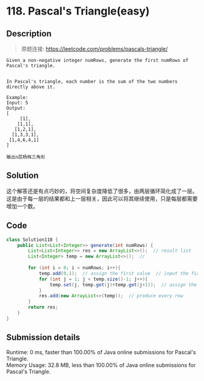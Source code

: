# 118. Pascal's Triangle(easy)

## Description
> 原题连接: https://leetcode.com/problems/pascals-triangle/

```
Given a non-negative integer numRows, generate the first numRows of Pascal's triangle.


In Pascal's triangle, each number is the sum of the two numbers directly above it.

Example:
Input: 5
Output:
[
     [1],
    [1,1],
   [1,2,1],
  [1,3,3,1],
 [1,4,6,4,1]
]

输出n层杨辉三角形

```


## Solution

这个解答还是有点巧妙的，将空间复杂度降低了很多，由两层循环简化成了一层。这是由于每一层的结果都和上一层相关，因此可以将其继续使用，只是每层都需要增加一个数。


## Code

```java
class Solution118 {
    public List<List<Integer>> generate(int numRows) {
        List<List<Integer>> res = new ArrayList<>();  // result list
        List<Integer> temp = new ArrayList<>();  // 
        
        for (int i = 0; i < numRows; i++){
            temp.add(0,1);  // assign the first value  // input the first one
            for (int j = 1; j < temp.size()-1; j++){
                temp.set(j, temp.get(j)+temp.get(j+1));  // assign the value of every elements
            }
            res.add(new ArrayList<>(temp));  // produce every row
        }
        return res;
    }
}
```

## Submission details
Runtime: 0 ms, faster than 100.00% of Java online submissions for Pascal's Triangle.                                   
Memory Usage: 32.8 MB, less than 100.00% of Java online submissions for Pascal's Triangle.
